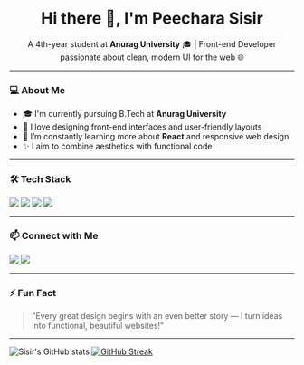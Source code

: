 <h1 align="center">Hi there 👋, I'm Peechara Sisir</h1>

<p align="center">A 4th-year student at <strong>Anurag University</strong> 🎓 | Front-end Developer passionate about clean, modern UI for the web 🌐</p>

---

### 💻 About Me

- 🎓 I'm currently pursuing B.Tech at **Anurag University**
- 🎯 I love designing front-end interfaces and user-friendly layouts
- 🌱 I’m constantly learning more about **React** and responsive web design
- ✨ I aim to combine aesthetics with functional code

---

### 🛠️ Tech Stack

<p align="left">
  <img src="https://img.shields.io/badge/HTML5-E34F26?style=flat-square&logo=html5&logoColor=white"/>
  <img src="https://img.shields.io/badge/CSS3-1572B6?style=flat-square&logo=css3&logoColor=white"/>
  <img src="https://img.shields.io/badge/JavaScript-F7DF1E?style=flat-square&logo=javascript&logoColor=black"/>
  <img src="https://img.shields.io/badge/React-20232A?style=flat-square&logo=react&logoColor=61DAFB"/>
</p>

---

### 📫 Connect with Me

<p>
  <a href="https://www.instagram.com/peechara.sisir/" target="_blank">
    <img src="https://img.shields.io/badge/Instagram-E4405F?style=for-the-badge&logo=instagram&logoColor=white" />
  </a>
  <a href="https://www.linkedin.com/in/sisir-peechara-82b67a263/" target="_blank">
    <img src="https://img.shields.io/badge/LinkedIn-0077B5?style=for-the-badge&logo=linkedin&logoColor=white" />
  </a>
</p>

---

### ⚡ Fun Fact

> "Every great design begins with an even better story — I turn ideas into functional, beautiful websites!"

---
![Sisir's GitHub stats](https://github-readme-stats.vercel.app/api?username=sisirpeechara&show_icons=true&theme=radical)
[![GitHub Streak](https://streak-stats.demolab.com?user=sisirpeechara&theme=radical)](https://git.io/streak-stats)



<!-- GitHub Stats (Optional) -->
<!--
### 📊 GitHub Stats
![Sisir's GitHub stats](https://github-readme-stats.vercel.app/api?username=sisirpeechara&show_icons=true&theme=radical)
-->
